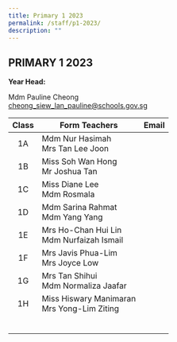 ```yaml
---
title: Primary 1 2023
permalink: /staff/p1-2023/
description: ""
---
```

## PRIMARY 1 2023

**Year Head:**

Mdm Pauline Cheong  <br>
[cheong\_siew\_lan\_pauline@schools.gov.sg](mailto:cheong_siew_lan_pauline@schools.gov.sg)

| Class  | Form Teachers  | Email  |
|:-:|---|---|
| 1A  | Mdm Nur Hasimah<br>Mrs Tan Lee Joon  |   |
| 1B  | Miss Soh Wan Hong<br>Mr Joshua Tan  |   |
| 1C  | Miss Diane Lee  <br>Mdm Rosmala  |   |
| 1D  | Mdm Sarina Rahmat<br>Mdm Yang Yang  |   |
| 1E  | Mrs Ho-Chan Hui Lin<br>Mdm Nurfaizah Ismail  |   |
| 1F  | Mrs Javis Phua-Lim<br>Mrs Joyce Low  |   |
| 1G  | Mrs Tan Shihui<br>Mdm Normaliza Jaafar  |   |
| 1H  | Miss Hiswary Manimaran<br>Mrs Yong-Lim Ziting  |   |
|   |   |   |
|   |   |   |
|   |   |   |
|   |   |   |
|   |   |   |
|   |   |   |